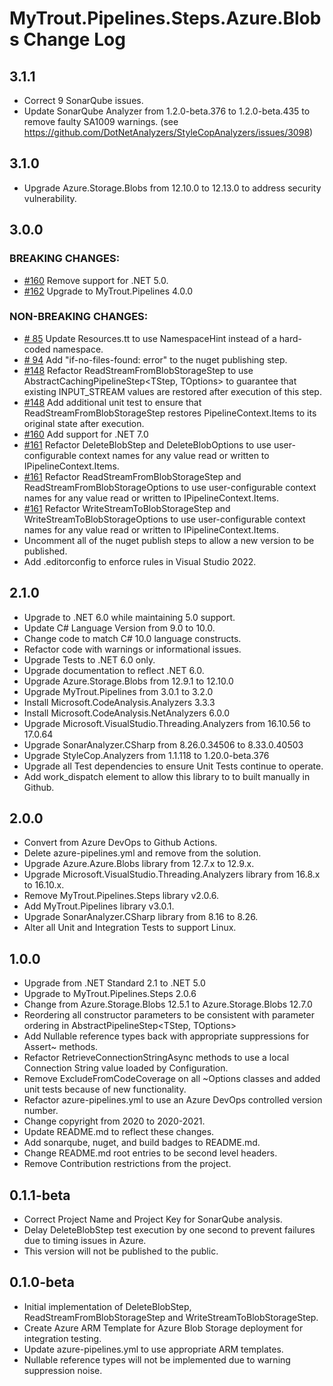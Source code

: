 # MyTrout.Pipelines.Steps.Azure.Blobs Change Log

## 3.1.1
- Correct 9 SonarQube issues.
- Update SonarQube Analyzer from 1.2.0-beta.376  to 1.2.0-beta.435 to remove faulty SA1009 warnings. (see https://github.com/DotNetAnalyzers/StyleCopAnalyzers/issues/3098)

## 3.1.0
- Upgrade Azure.Storage.Blobs from 12.10.0 to 12.13.0 to address security vulnerability.

## 3.0.0
### BREAKING CHANGES:
- [#160](https://github.com/mytrout/Pipelines/issues/160) Remove support for .NET 5.0. 
- [#162](https://github.com/mytrout/Pipelines/issues/162) Upgrade to MyTrout.Pipelines 4.0.0 
### NON-BREAKING CHANGES:
- [# 85](https://github.com/mytrout/Pipelines/issues/85)  Update Resources.tt to use NamespaceHint instead of a hard-coded namespace.
- [# 94](https://github.com/mytrout/Pipelines/issues/94)  Add "if-no-files-found: error" to the nuget publishing step.
- [#148](https://github.com/mytrout/Pipelines/issues/148) Refactor ReadStreamFromBlobStorageStep to use AbstractCachingPipelineStep<TStep, TOptions> to guarantee that existing INPUT_STREAM values are restored after execution of this step.
- [#148](https://github.com/mytrout/Pipelines/issues/148) Add additional unit test to ensure that ReadStreamFromBlobStorageStep restores PipelineContext.Items to its original state after execution.
- [#160](https://github.com/mytrout/Pipelines/issues/160) Add support for .NET 7.0
- [#161](https://github.com/mytrout/Pipelines/issues/161) Refactor DeleteBlobStep and DeleteBlobOptions to use user-configurable context names for any value read or written to IPipelineContext.Items.
- [#161](https://github.com/mytrout/Pipelines/issues/161) Refactor ReadStreamFromBlobStorageStep and ReadStreamFromBlobStorageOptions to use user-configurable context names for any value read or written to IPipelineContext.Items.
- [#161](https://github.com/mytrout/Pipelines/issues/161) Refactor WriteStreamToBlobStorageStep and WriteStreamToBlobStorageOptions to use user-configurable context names for any value read or written to IPipelineContext.Items.
- Uncomment all of the nuget publish steps to allow a new version to be published.
- Add .editorconfig to enforce rules in Visual Studio 2022.

## 2.1.0
 - Upgrade to .NET 6.0 while maintaining 5.0 support.
 - Update C# Language Version from 9.0 to 10.0.
 - Change code to match C# 10.0 language constructs.
 - Refactor code with warnings or informational issues.
 - Upgrade Tests to .NET 6.0 only.
 - Upgrade documentation to reflect .NET 6.0.
 - Upgrade Azure.Storage.Blobs from 12.9.1 to 12.10.0
 - Upgrade MyTrout.Pipelines from 3.0.1 to 3.2.0
 - Install Microsoft.CodeAnalysis.Analyzers 3.3.3
 - Install Microsoft.CodeAnalysis.NetAnalyzers 6.0.0
 - Upgrade Microsoft.VisualStudio.Threading.Analyzers from 16.10.56 to 17.0.64
 - Upgrade SonarAnalyzer.CSharp from 8.26.0.34506 to 8.33.0.40503
 - Upgrade StyleCop.Analyzers from 1.1.118 to 1.20.0-beta.376
 - Upgrade all Test dependencies to ensure Unit Tests continue to operate.
 - Add work_dispatch element to allow this library to to built manually in Github.

## 2.0.0
- Convert from Azure DevOps to Github Actions.
- Delete azure-pipelines.yml and remove from the solution.
- Upgrade Azure.Azure.Blobs library from 12.7.x to 12.9.x.
- Upgrade Microsoft.VisualStudio.Threading.Analyzers library from 16.8.x to 16.10.x.
- Remove MyTrout.Pipelines.Steps library v2.0.6.
- Add MyTrout.Pipelines library v3.0.1.
- Upgrade SonarAnalyzer.CSharp library from 8.16 to 8.26.
- Alter all Unit and Integration Tests to support Linux.

## 1.0.0
 - Upgrade from .NET Standard 2.1 to .NET 5.0
 - Upgrade to MyTrout.Pipelines.Steps 2.0.6
 - Change from Azure.Storage.Blobs 12.5.1 to Azure.Storage.Blobs 12.7.0
 - Reordering all constructor parameters to be consistent with parameter ordering in AbstractPipelineStep<TStep, TOptions>
 - Add Nullable reference types back with appropriate suppressions for Assert~ methods.
 - Refactor RetrieveConnectionStringAsync methods to use a local Connection String value loaded by Configuration.
 - Remove ExcludeFromCodeCoverage on all ~Options classes and added unit tests because of new functionality.
 - Refactor azure-pipelines.yml to use an Azure DevOps controlled version number.
 - Change copyright from 2020 to 2020-2021.
 - Update README.md to reflect these changes.
 - Add sonarqube, nuget, and build badges to README.md.
 - Change README.md root entries to be second level headers.
 - Remove Contribution restrictions from the project.

## 0.1.1-beta
- Correct Project Name and Project Key for SonarQube analysis.
- Delay DeleteBlobStep test execution by one second to prevent failures due to timing issues in Azure.
- This version will not be published to the public.

## 0.1.0-beta
- Initial implementation of DeleteBlobStep, ReadStreamFromBlobStorageStep and WriteStreamToBlobStorageStep.
- Create Azure ARM Template for Azure Blob Storage deployment for integration testing.
- Update azure-pipelines.yml to use appropriate ARM templates.
- Nullable reference types will not be implemented due to warning suppression noise.